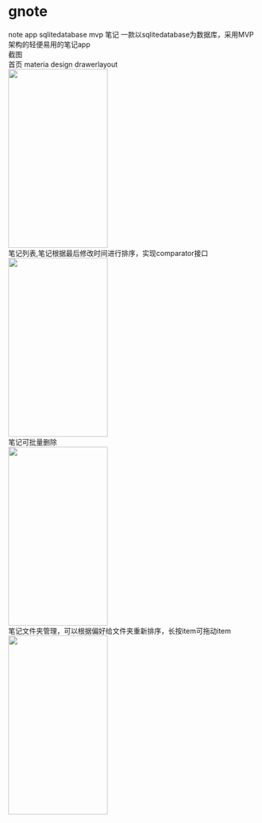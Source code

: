 # gnote
note app sqlitedatabase mvp 笔记 一款以sqlitedatabase为数据库，采用MVP架构的轻便易用的笔记app  
截图  
首页 materia design drawerlayout  
<img src="https://github.com/sanlisanlisanli/gnote/blob/master/screenshots/Screenshot_20180928-033003.jpg" width="200" height="360">  
笔记列表,笔记根据最后修改时间进行排序，实现comparator接口  
<img src="https://github.com/sanlisanlisanli/gnote/blob/master/screenshots/Screenshot_20180928-032830.jpg" width="200" height="360">  
笔记可批量删除  
<img src="https://github.com/sanlisanlisanli/gnote/blob/master/screenshots/Screenshot_20180928-033017.jpg" width="200" height="360">  
笔记文件夹管理，可以根据偏好给文件夹重新排序，长按item可拖动item  
<img src="https://github.com/sanlisanlisanli/gnote/blob/master/screenshots/Screenshot_20180928-033059.jpg" width="200" height="360">  

